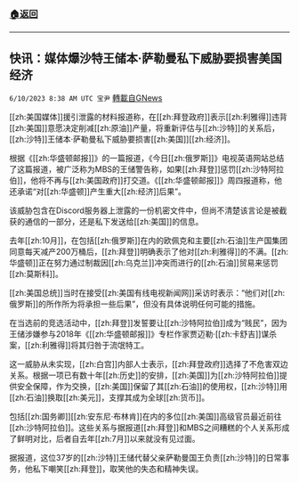 ###  [:house:返回](README.md)
---


## 快讯：媒体爆沙特王储本·萨勒曼私下威胁要损害美国经济
`6/10/2023 8:38 AM UTC 宝尹` [轉載自GNews](https://gnews.org/articles/1373717)

[[zh:美国媒体]]援引泄露的材料报道称，在[[zh:拜登政府]]表示[[zh:利雅得]]违背[[zh:美国]]意愿决定削减[[zh:原油]]产量，将重新评估与[[zh:沙特]]的关系后，[[zh:沙特]]王储本·萨勒曼私下威胁要损害[[zh:美国]][[zh:经济]]。

根据《[[zh:华盛顿邮报]]》的一篇报道，《今日[[zh:俄罗斯]]》电视英语网站总结了这篇报道，被广泛称为MBS的王储警告称，如果[[zh:拜登]]惩罚[[zh:沙特阿拉伯]]，他将不再与[[zh:美国政府]]打交道。《[[zh:华盛顿邮报]]》周四报道称，他还承诺“对[[zh:华盛顿]]产生重大[[zh:经济]]后果”。

该威胁包含在Discord服务器上泄露的一份机密文件中，但尚不清楚该言论是被截获的通信的一部分，还是私下发送给[[zh:美国]]的信息。

去年[[zh:10月]]，在包括[[zh:俄罗斯]]在内的欧佩克和主要[[zh:石油]]生产国集团同意每天减产200万桶后，[[zh:拜登]]明确表示了他对[[zh:利雅得]]的不满。[[zh:华盛顿]]正在努力通过制裁因[[zh:乌克兰]]冲突而进行的[[zh:石油]]贸易来惩罚[[zh:莫斯科]]。

[[zh:美国总统]]当时在接受[[zh:美国有线电视新闻网]]采访时表示：“他们对[[zh:俄罗斯]]的所作所为将承担一些后果”，但没有具体说明任何可能的措施。

在当选前的竞选活动中，[[zh:拜登]]发誓要让[[zh:沙特阿拉伯]]成为“贱民”，因为王储涉嫌参与2018年《[[zh:华盛顿邮报]]》专栏作家贾迈勒·[[zh:卡舒吉]]谋杀案，[[zh:利雅得]]将其归咎于流氓特工。

这一威胁从未实现，[[zh:白宫]]内部人士表示，[[zh:拜登政府]]选择了不危害双边关系。根据一项已有数十年[[zh:历史]]的安排，[[zh:美国]]为[[zh:沙特阿拉伯]]提供安全保障，作为交换，[[zh:美国]]保留了其[[zh:石油]]的使用权，[[zh:沙特]]用[[zh:石油]]换取[[zh:美元]]，支撑其成为全球[[zh:货币]]。

包括[[zh:国务卿]][[zh:安东尼·布林肯]]在内的多位[[zh:美国]]高级官员最近前往[[zh:沙特阿拉伯]]。这些关系与据报道[[zh:拜登]]和MBS之间糟糕的个人关系形成了鲜明对比，后者自去年[[zh:7月]]以来就没有见过面。

据报道，这位37岁的[[zh:沙特]]王储代替父亲萨勒曼国王负责[[zh:沙特]]的日常事务，他私下嘲笑[[zh:拜登]]，取笑他的失态和精神失误。
